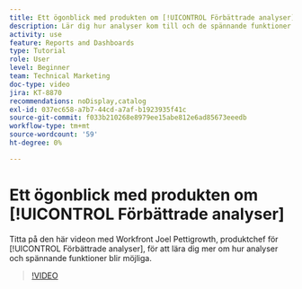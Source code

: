 ```yaml
---
title: Ett ögonblick med produkten om [!UICONTROL Förbättrade analyser]
description: Lär dig hur analyser kom till och de spännande funktioner som är möjliga med Joel Pettigrowth, produktchef för [!UICONTROL Förbättrade analyser].
activity: use
feature: Reports and Dashboards
type: Tutorial
role: User
level: Beginner
team: Technical Marketing
doc-type: video
jira: KT-8870
recommendations: noDisplay,catalog
exl-id: 037ec658-a7b7-44cd-a7af-b1923935f41c
source-git-commit: f033b210268e8979ee15abe812e6ad85673eeedb
workflow-type: tm+mt
source-wordcount: '59'
ht-degree: 0%

---
```


# Ett ögonblick med produkten om [!UICONTROL Förbättrade analyser]

Titta på den här videon med Workfront Joel Pettigrowth, produktchef för [!UICONTROL Förbättrade analyser], för att lära dig mer om hur analyser och spännande funktioner blir möjliga.

>[!VIDEO](https://video.tv.adobe.com/v/335042/?quality=12&learn=on)
